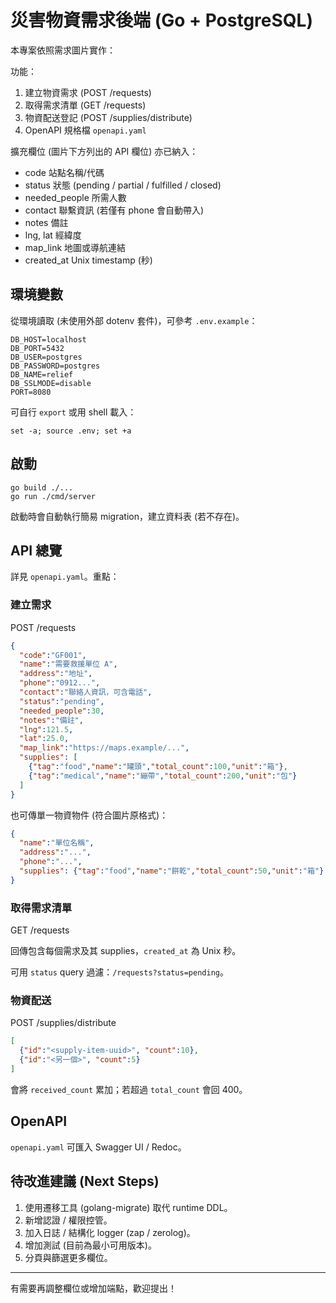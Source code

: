 # 災害物資需求後端 (Go + PostgreSQL)

本專案依照需求圖片實作：

功能：
1. 建立物資需求 (POST /requests)
2. 取得需求清單 (GET /requests)
3. 物資配送登記 (POST /supplies/distribute)
4. OpenAPI 規格檔 `openapi.yaml`

擴充欄位 (圖片下方列出的 API 欄位) 亦已納入：
- code 站點名稱/代碼
- status 狀態 (pending / partial / fulfilled / closed)
- needed_people 所需人數
- contact 聯繫資訊 (若僅有 phone 會自動帶入)
- notes 備註
- lng, lat 經緯度
- map_link 地圖或導航連結
- created_at Unix timestamp (秒)

## 環境變數
從環境讀取 (未使用外部 dotenv 套件)，可參考 `.env.example`：

```
DB_HOST=localhost
DB_PORT=5432
DB_USER=postgres
DB_PASSWORD=postgres
DB_NAME=relief
DB_SSLMODE=disable
PORT=8080
```

可自行 `export` 或用 shell 載入：
```
set -a; source .env; set +a
```

## 啟動
```
go build ./...
go run ./cmd/server
```

啟動時會自動執行簡易 migration，建立資料表 (若不存在)。

## API 總覽
詳見 `openapi.yaml`。重點：

### 建立需求
POST /requests
```json
{
  "code":"GF001",
  "name":"需要救援單位 A",
  "address":"地址",
  "phone":"0912...",
  "contact":"聯絡人資訊，可含電話",
  "status":"pending",
  "needed_people":30,
  "notes":"備註",
  "lng":121.5,
  "lat":25.0,
  "map_link":"https://maps.example/...",
  "supplies": [
    {"tag":"food","name":"罐頭","total_count":100,"unit":"箱"},
    {"tag":"medical","name":"繃帶","total_count":200,"unit":"包"}
  ]
}
```

也可傳單一物資物件 (符合圖片原格式)：
```json
{
  "name":"單位名稱",
  "address":"...",
  "phone":"...",
  "supplies": {"tag":"food","name":"餅乾","total_count":50,"unit":"箱"}
}
```

### 取得需求清單
GET /requests

回傳包含每個需求及其 supplies，`created_at` 為 Unix 秒。

可用 `status` query 過濾：`/requests?status=pending`。

### 物資配送
POST /supplies/distribute
```json
[
  {"id":"<supply-item-uuid>", "count":10},
  {"id":"<另一個>", "count":5}
]
```
會將 `received_count` 累加；若超過 `total_count` 會回 400。

## OpenAPI
`openapi.yaml` 可匯入 Swagger UI / Redoc。

## 待改進建議 (Next Steps)
1. 使用遷移工具 (golang-migrate) 取代 runtime DDL。
2. 新增認證 / 權限控管。
3. 加入日誌 / 結構化 logger (zap / zerolog)。
4. 增加測試 (目前為最小可用版本)。
5. 分頁與篩選更多欄位。

---
有需要再調整欄位或增加端點，歡迎提出！
